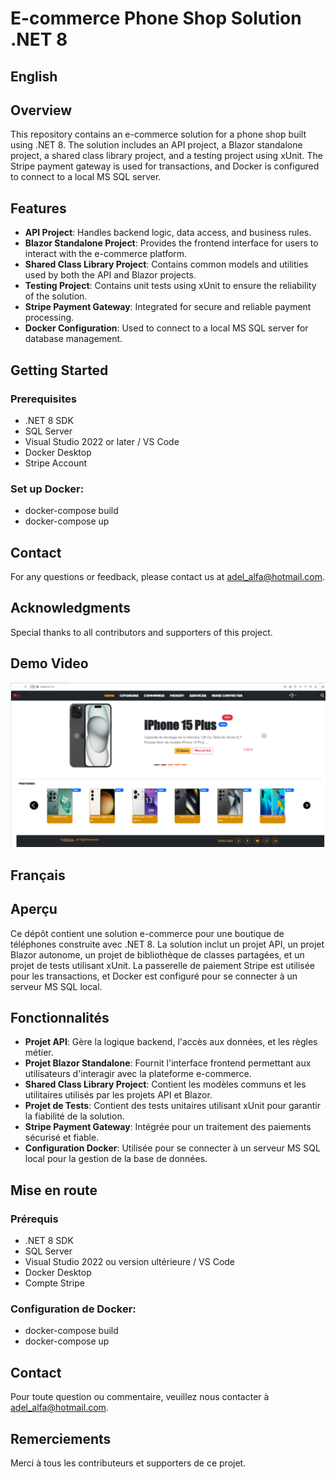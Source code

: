 
# E-commerce Phone Shop Solution .NET 8 
## English
## Overview
This repository contains an e-commerce solution for a phone shop built using .NET 8. The solution includes an API project, a Blazor standalone project, a shared class library project, and a testing project using xUnit. The Stripe payment gateway is used for transactions, and Docker is configured to connect to a local MS SQL server.

## Features
- **API Project**: Handles backend logic, data access, and business rules.
- **Blazor Standalone Project**: Provides the frontend interface for users to interact with the e-commerce platform.
- **Shared Class Library Project**: Contains common models and utilities used by both the API and Blazor projects.
- **Testing Project**: Contains unit tests using xUnit to ensure the reliability of the solution.
- **Stripe Payment Gateway**: Integrated for secure and reliable payment processing.
- **Docker Configuration**: Used to connect to a local MS SQL server for database management.

## Getting Started
### Prerequisites
- .NET 8 SDK
- SQL Server
- Visual Studio 2022 or later / VS Code
- Docker Desktop
- Stripe Account
### Set up Docker:
- docker-compose build 
- docker-compose up
## Contact
For any questions or feedback, please contact us at adel_alfa@hotmail.com.
## Acknowledgments
Special thanks to all contributors and supporters of this project.
## Demo Video 

[![image alt](https://github.com/Adel-alfa/EcommercePhoneShopSolution/blob/master/PhoneShopServerScreenshot.png?raw=true
)](https://drive.google.com/file/d/1nPUzvI5kYccRLqqBwaxVauH4oxSnzSp7/view)


## Français
## Aperçu
Ce dépôt contient une solution e-commerce pour une boutique de téléphones construite avec .NET 8. La solution inclut un projet API, un projet Blazor autonome, un projet de bibliothèque de classes partagées, et un projet de tests utilisant xUnit. La passerelle de paiement Stripe est utilisée pour les transactions, et Docker est configuré pour se connecter à un serveur MS SQL local.

## Fonctionnalités
- **Projet API**: Gère la logique backend, l'accès aux données, et les règles métier.
- **Projet Blazor Standalone**: Fournit l'interface frontend permettant aux utilisateurs d'interagir avec la plateforme e-commerce.
- **Shared Class Library Project**: Contient les modèles communs et les utilitaires utilisés par les projets API et Blazor.
- **Projet de Tests**: Contient des tests unitaires utilisant xUnit pour garantir la fiabilité de la solution.
- **Stripe Payment Gateway**: Intégrée pour un traitement des paiements sécurisé et fiable.
- **Configuration Docker**: Utilisée pour se connecter à un serveur MS SQL local pour la gestion de la base de données.

## Mise en route
### Prérequis
- .NET 8 SDK
- SQL Server
- Visual Studio 2022 ou version ultérieure / VS Code
- Docker Desktop
- Compte Stripe
### Configuration de Docker:
- docker-compose build 
- docker-compose up
## Contact
Pour toute question ou commentaire, veuillez nous contacter à adel_alfa@hotmail.com.
## Remerciements
Merci à tous les contributeurs et supporters de ce projet.
